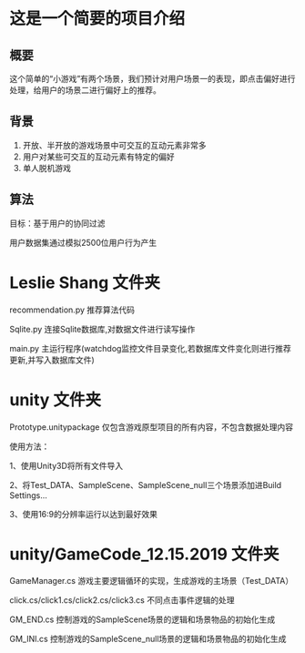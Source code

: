 # 这是一个简要的项目介绍

## 概要

这个简单的“小游戏”有两个场景，我们预计对用户场景一的表现，即点击偏好进行处理，给用户的场景二进行偏好上的推荐。

## 背景

1. 开放、半开放的游戏场景中可交互的互动元素非常多
2. 用户对某些可交互的互动元素有特定的偏好
3. 单人脱机游戏

## 算法

目标：基于用户的协同过滤

用户数据集通过模拟2500位用户行为产生



# Leslie Shang 文件夹

recommendation.py 推荐算法代码

Sqlite.py 连接Sqlite数据库,对数据文件进行读写操作

main.py 主运行程序(watchdog监控文件目录变化,若数据库文件变化则进行推荐更新,并写入数据库文件)

# unity 文件夹

Prototype.unitypackage 仅包含游戏原型项目的所有内容，不包含数据处理内容

使用方法：

1、使用Unity3D将所有文件导入

2、将Test_DATA、SampleScene、SampleScene_null三个场景添加进Build Settings...

3、使用16:9的分辨率运行以达到最好效果

# unity/GameCode_12.15.2019 文件夹

GameManager.cs 游戏主要逻辑循环的实现，生成游戏的主场景（Test_DATA）

click.cs/click1.cs/click2.cs/click3.cs 不同点击事件逻辑的处理

GM_END.cs 控制游戏的SampleScene场景的逻辑和场景物品的初始化生成

GM_INI.cs 控制游戏的SampleScene_null场景的逻辑和场景物品的初始化生成
